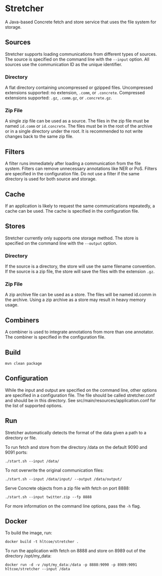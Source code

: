 # Stretcher
A Java-based Concrete fetch and store service that uses the file system for storage.

## Sources
Stretcher supports loading communications from different types of sources.
The source is specified on the command line with the `--input` option.
All sources use the communication ID as the unique identifier.

### Directory
A flat directory containing uncompressed or gzipped files.
Uncompressed extensions supported: no extension, `.comm`, or `.concrete`.
Compressed extensions supported: `.gz`, `.comm.gz`, or `.concrete.gz`.

### Zip File
A single zip file can be used as a source.
The files in the zip file must be named `id.comm` or `id.concrete`.
The files must be in the root of the archive or in a single directory under the root.
It is recommended to not write changes back to the same zip file.

## Filters
A filter runs immediately after loading a communication from the file system.
Filters can remove unnecessary annotations like NER or PoS.
Filters are specified in the configuration file.
Do not use a filter if the same directory is used for both source and storage.

## Cache
If an application is likely to request the same communications repeatedly, a cache can be used.
The cache is specified in the configuration file.

## Stores
Stretcher currently only supports one storage method.
The store is specified on the command line with the `--output` option.

### Directory
If the source is a directory, the store will use the same filename convention.
If the source is a zip file, the store will save the files with the extension `.gz`.

### Zip File
A zip archive file can be used as a store.
The files will be named id.comm in the archive.
Using a zip archive as a store may result in heavy memory usage.

## Combiners
A combiner is used to integrate annotations from more than one annotator.
The combiner is specified in the configuration file.

## Build
```
mvn clean package
```

## Configuration
While the input and output are specified on the command line, other options are specified in a configuration file.
The file should be called stretcher.conf and should be in this directory.
See src/main/resources/application.conf for the list of supported options.

## Run
Stretcher automatically detects the format of the data given a path to a directory or file.

To run fetch and store from the directory /data on the default 9090 and 9091 ports:
```
./start.sh --input /data/
```
To not overwrite the original communication files:
```
./start.sh --input /data/input/ --output /data/output/
```

Serve Concrete objects from a zip file with fetch on port 8888:
```
./start.sh --input twitter.zip --fp 8888
```

For more information on the command line options, pass the `-h` flag.


## Docker
To build the image, run:
```
docker build -t hltcoe/stretcher .
```

To run the application with fetch on 8888 and store on 8989 out of the directory /opt/my_data:
```
docker run -d -v /opt/my_data:/data -p 8888:9090 -p 8989:9091 hltcoe/stretcher --input /data
```
